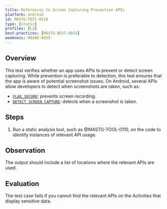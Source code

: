 ```yaml
---
title: References to Screen Capturing Prevention APIs
platform: android
id: MASTG-TEST-0216
type: [static]
profiles: [L2]
best-practices: [MASTG-BEST-0014]
weakness: MASWE-0055
---
```


## Overview

This test verifies whether an app uses APIs to prevent or detect screen capturing. While prevention is preferable to detection, this test ensures that the app is aware of potential screenshot issues. On Android, several APIs allow developers to detect when screenshots are taken, such as:

- [`FLAG_SECURE`](https://developer.android.com/security/fraud-prevention/activities#flag_secure): prevents screen recording.
- [`DETECT_SCREEN_CAPTURE`](https://developer.android.com/about/versions/14/features/screenshot-detection#implementation): detects when a screenshot is taken.

## Steps

1. Run a static analysis tool, such as @MASTG-TOOL-0110, on the code to identify instances of relevant API usage.

## Observation

The output should include a list of locations where the relevant APIs are used.

## Evaluation

The test case fails if you cannot find the relevant APIs on the Activities that display sensitive data.
